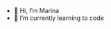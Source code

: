 - 👋 Hi, I’m Marina
- 🌱 I’m currently learning to code

<!---
MarinaGaribotti/MarinaGaribotti is a ✨ special ✨ repository because its `README.md` (this file) appears on your GitHub profile.
You can click the Preview link to take a look at your changes.
--->
